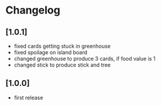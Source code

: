 # Changelog

## [1.0.1]
- fixed cards getting stuck in greenhouse
- fixed spoilage on island board
- changed greenhouse to produce 3 cards, if food value is 1
- changed stick to produce stick and tree

## [1.0.0]
- first release